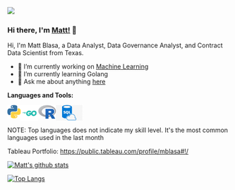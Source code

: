 ![](https://res.cloudinary.com/makotoevo/image/upload/v1606155357/0_wwyo3a.jpg?raw=true)



<!--
**mattblasa/mattblasa** is a ✨ _special_ ✨ repository because its `README.md` (this file) appears on your GitHub profile.

Here are some ideas to get you started:

🔭 I’m currently working on ...
🌱 I’m currently learning ...
👯 I’m looking to collaborate on ...
🤔 I’m looking for help with ...
💬 Ask me about ...
📫 How to reach me: ...
- 😄 Pronouns: ...
⚡ Fun fact: ...
-->

### Hi there, I'm [Matt!](https://mattblasa.github.io) 👋


Hi, I'm Matt Blasa, a Data Analyst, Data Governance Analyst, and Contract Data Scientist from Texas.

- 🔭 I’m currently working on [Machine Learning](https://github.com/timelessco/renderless-components)
- 🌱 I’m currently learning Golang
- 💬 Ask me about anything [here](https://github.com/mattblasa/mattblasa/issues)

**Languages and Tools:**  

<a href="https://codesandbox.io/u/mattblasa">
  <img align="left" alt="Matt Blasa | Python" width="30px" src="https://raw.githubusercontent.com/mattblasa/mattblasa/master/assets/python.png" />
</a>
<a href="https://codesandbox.io/u/mattblasa">
  <img align="left" alt="Matt Blasa | Python" width="40px" src="https://raw.githubusercontent.com/mattblasa/mattblasa/master/assets/go.png" />
</a>
<a href="https://codesandbox.io/u/mattblasa">
  <img align="left" alt="Matt Blasa | Python" width="40px" src="https://raw.githubusercontent.com/mattblasa/mattblasa/master/assets/R.png" />
</a>
<a href="https://codesandbox.io/u/mattblasa">
  <img align="left" alt="Matt Blasa | Python" width="60px" src="https://raw.githubusercontent.com/mattblasa/mattblasa/master/assets/sql.jpg" />
</a>
<br>
<br>


<!--- 
  if you have forked this to use on your profile, 
  Change the `github-readme-stats.mattblasa1.vercel.app` to `github-readme-stats.vercel.app` 
--->

<!-- Change the `github-readme-stats.mattblasa1.vercel.app` to `github-readme-stats.vercel.app`  -->


<p>NOTE: Top languages does not indicate my skill level. It's the most common languages used in the last month</p>


Tableau Portfolio: https://public.tableau.com/profile/mblasa#!/


[![Matt's github stats](https://github-readme-stats.vercel.app/api?username=mattblasa&count_private=true&show_icons=true&theme=radical&hide_rank=false)](https://github.com/mattblasa/github-readme-stats)
<br>

[![Top Langs](https://github-readme-stats.vercel.app/api/top-langs/?username=mattblasa&layout=compact)](https://github.com/mattblasa/github-readme-stats)
